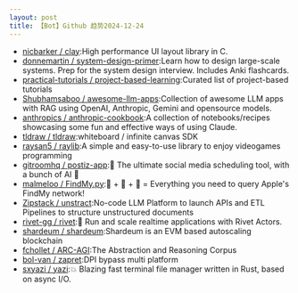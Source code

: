 ```yaml
---
layout: post
title: 【Bot】Github 趋势2024-12-24
---
```


* [nicbarker / clay](https://github.com/nicbarker/clay):High performance UI layout library in C.
* [donnemartin / system-design-primer](https://github.com/donnemartin/system-design-primer):Learn how to design large-scale systems. Prep for the system design interview. Includes Anki flashcards.
* [practical-tutorials / project-based-learning](https://github.com/practical-tutorials/project-based-learning):Curated list of project-based tutorials
* [Shubhamsaboo / awesome-llm-apps](https://github.com/Shubhamsaboo/awesome-llm-apps):Collection of awesome LLM apps with RAG using OpenAI, Anthropic, Gemini and opensource models.
* [anthropics / anthropic-cookbook](https://github.com/anthropics/anthropic-cookbook):A collection of notebooks/recipes showcasing some fun and effective ways of using Claude.
* [tldraw / tldraw](https://github.com/tldraw/tldraw):whiteboard / infinite canvas SDK
* [raysan5 / raylib](https://github.com/raysan5/raylib):A simple and easy-to-use library to enjoy videogames programming
* [gitroomhq / postiz-app](https://github.com/gitroomhq/postiz-app):📨 The ultimate social media scheduling tool, with a bunch of AI 🤖
* [malmeloo / FindMy.py](https://github.com/malmeloo/FindMy.py):🍏 + 🎯 + 🐍 = Everything you need to query Apple's FindMy network!
* [Zipstack / unstract](https://github.com/Zipstack/unstract):No-code LLM Platform to launch APIs and ETL Pipelines to structure unstructured documents
* [rivet-gg / rivet](https://github.com/rivet-gg/rivet):🔩 Run and scale realtime applications with Rivet Actors.
* [shardeum / shardeum](https://github.com/shardeum/shardeum):Shardeum is an EVM based autoscaling blockchain
* [fchollet / ARC-AGI](https://github.com/fchollet/ARC-AGI):The Abstraction and Reasoning Corpus
* [bol-van / zapret](https://github.com/bol-van/zapret):DPI bypass multi platform
* [sxyazi / yazi](https://github.com/sxyazi/yazi):💥 Blazing fast terminal file manager written in Rust, based on async I/O.
